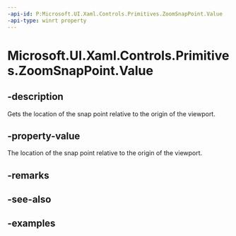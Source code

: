 ```yaml
---
-api-id: P:Microsoft.UI.Xaml.Controls.Primitives.ZoomSnapPoint.Value
-api-type: winrt property
---
```


# Microsoft.UI.Xaml.Controls.Primitives.ZoomSnapPoint.Value

<!--
public double Value { get; }
-->


## -description

Gets the location of the snap point relative to the origin of the viewport.

## -property-value

The location of the snap point relative to the origin of the viewport.

## -remarks

## -see-also

## -examples


